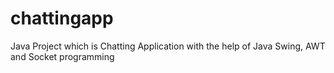 # chattingapp
Java Project which is Chatting Application with the help of Java Swing, AWT and Socket programming
